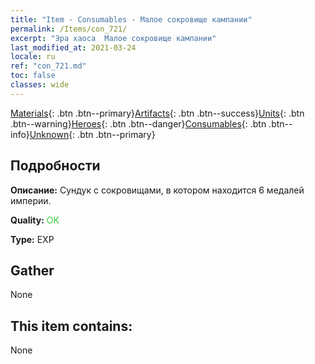 ```yaml
---
title: "Item - Consumables - Малое сокровище кампании"
permalink: /Items/con_721/
excerpt: "Эра хаоса  Малое сокровище кампании"
last_modified_at: 2021-03-24
locale: ru
ref: "con_721.md"
toc: false
classes: wide
---
```

 [Materials](/ru/Items/){: .btn .btn--primary}[Artifacts](/ru/Items/Artifacts/){: .btn .btn--success}[Units](/ru/Items/Units/){: .btn .btn--warning}[Heroes](/ru/Items/Heroes/){: .btn .btn--danger}[Consumables](/ru/Items/Consumables/){: .btn .btn--info}[Unknown](/ru/Items/Unknown/){: .btn .btn--primary}

## Подробности
 **Описание:** Сундук с сокровищами, в котором находится 6 медалей империи.

 **Quality:** <span style="color: #32CD32">OK</span>

 **Type:** EXP

## Gather

  None

## This item contains:

  None

